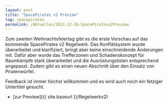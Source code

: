 ```yaml
---
layout: post
title: "SpacePirates v2 Preview"
tag: spacepirates
permalink: /Aktuelles/2011-12-26-SpacePiratesv2Preview
---
```


Zum zweiten Weihnachtsfeiertag gibt es die erste Vorschau auf das kommende SpacePirates v2 Regelwerk. Das Konfliktsystem wurde überarbeitet und klarifiziert, bringt aber keine einschneidende Änderungen mit. Dafür aber wurde das Trefferzonen und Schadenskonzept für Raumkämpfe stark überarbeitet und die Ausrüstungslisten entsprechend angepasst. Zudem gibt es einen neuen Abschnitt über den Einsatz von Piratenwürfel.

Feedback ist immer höchst willkommen und es wird auch noch ein fetziger Untertitel gesucht.

- [zur Preview]({{ site.baseurl }}/Regelwerkv2)


